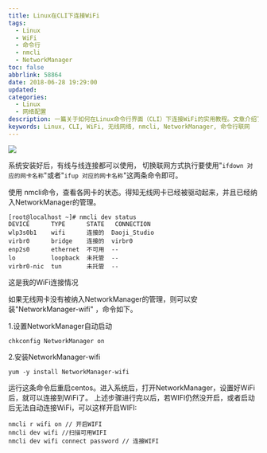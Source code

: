 ```yaml
---
title: Linux在CLI下连接WiFi
tags:
  - Linux
  - WiFi
  - 命令行
  - nmcli
  - NetworkManager
toc: false
abbrlink: 58864
date: 2018-06-28 19:29:00
updated:
categories:
  - Linux
  - 网络配置
description: 一篇关于如何在Linux命令行界面（CLI）下连接WiFi的实用教程。文章介绍了使用`nmcli`命令管理网络，包括查看设备状态、开启WiFi、扫描可用网络以及连接到指定WiFi网络的详细步骤。
keywords: Linux, CLI, WiFi, 无线网络, nmcli, NetworkManager, 命令行联网
---
```

![](https://ws1.sinaimg.cn/large/e3bf8736gy1fyqcfaxx0dj22801hcb2e.jpg)
<!--more-->

系统安装好后，有线与线连接都可以使用， 切换联网方式执行要使用"`ifdown 对应的网卡名称`"或者"`ifup 对应的网卡名称`"这两条命令即可。

使用 nmcli命令，查看各网卡的状态。得知无线网卡已经被驱动起来，并且已经纳入NetworkManager的管理。

```shell
[root@localhost ~]# nmcli dev status
DEVICE      TYPE      STATE   CONNECTION   
wlp3s0b1    wifi      连接的  Daoji_Studio 
virbr0      bridge    连接的  virbr0       
enp2s0      ethernet  不可用  --           
lo          loopback  未托管  --           
virbr0-nic  tun       未托管  --           
```

这是我的WiFi连接情况 

如果无线网卡没有被纳入NetworkManager的管理，则可以安装"NetworkManager-wifi" ，命令如下。 

1.设置NetworkManager自动启动 


```shell
chkconfig NetworkManager on
```

2.安装NetworkManager-wifi 


```shell
yum -y install NetworkManager-wifi
```

运行这条命令后重启centos。进入系统后，打开NetworkManager，设置好WiFi后，就可以连接到WiFi了。
上述步骤进行完以后，若WIFI仍然没开启，或者启动后无法自动连接WiFi，可以这样开启WIFI: 

```shell
nmcli r wifi on // 开启WIFI
nmcli dev wifi //扫描可用WIFI
nmcli dev wifi connect password // 连接WIFI
```
